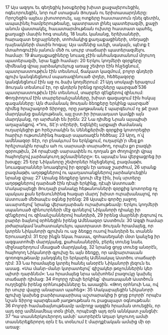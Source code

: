 17 Այս ազդու եւ գեղեցիկ խօսքերից խիստ քաջալերուեցին, ոգեւորուեցին, նոր ուժ ստացան Յուդան ու երիտասարդները: Որոշեցին այլեւս չխոտորուել, այլ ոտքերը հաստատուն դնել գետին, ապաւինել համբերութեանը, պատրաստ լինել պատերազմի, քաջի անուն վաստակել, հաւատարմութեան ուխտը հաստատ պահել, քաղաքի մասին հոգ տանել, 18 նաեւ կանանց, երեխաների, հարազատ եղբայրների, տոհմակից քաղաքացիների, տեղացի դայեակների մասին հոգալ: Այս ամենից աւելի, սակայն, պէտք է մտահոգուէին յանուն մեծ ու սուրբ տաճարի պատերազմելու համար: 19 Քաղաքացիները նուազ չէին անհանգստանում մղուող պատերազմի, նրա ելքի համար: 20 Երկու կողմերի զօրքերը միմեանց վրայ յարձակուելուց առաջ շեփոր էին հնչեցնում, պատրաստութիւն էին տեսնում, ճակատ կազմում, բոլոր գնդերի գլուխ կանգնեցնում սպառազինուած փղեր, հեծելազօրը կանգնեցնում էին աջ ու ձախ կողմերում: 21 Այդ սոսկալի երազում Յուդան տեսնում էր, որ գնդերն իրենց դրօշները պարզած՝536 պատրաստութիւն էին տեսնում, տարբեր զէնքերով զինւում: Փողփողում էին տարբերանշանները, խիստ գազազում էին հսկայ գազանները: Այն ժամանակ Յուդան ձեռքերը երկինք պարզած՝ դիմեց հրաշագործ Տիրոջը, որը յաղթանակ է պարգեւում ոչ թէ ըստ մարդկանց ցանկութեան, այլ ըստ իր իրաւադատ կամքի այն մարդկանց, որ արժանի են իրեն: 22 Նա դիմեց Նրան այսպիսի աղաչանքով. «Դու, Տէ՛ր տէրերի, Եզեկիէլ արքայի ժամանակ ուղարկեցիր քո հրեշտակին եւ Սենեքերիմի զօրքից կոտորեցիր հարիւր ութսունհինգ հազար սպառազէն հեծեալ: 23 Արդ, ո՛վ ամենազօր Տէր, որ բնակւում ես երկնքում, ուղարկի՛ր մեզ քո հրեշտակին որպէս ահ ու սարսափ տարածող, որպէս քո բազկի զօրութիւն, 24 որպէսզի սարսափեն ու դողան քո ժողովրդի վրայ հայհոյելով յարձակուող թշնամիները»: Եւ այսպէս նա վերջացրեց իր խօսքը:
25 Երբ Նիկանորը շեփորներ հնչեցնելով, բազմաթիւ նուագարաններ նուագելով իր զօրքն էր առաջ շարժում, 26 սրանք բազմաթիւ աղօթքներով ու պաղատանքներով յարձակուեցին նրանց վրայ: 27 Սրանց ձեռքերը կռուի մէջ էին, իսկ սրտերը աղօթքներով դարձած էին դէպի երկինք, դէպի Աստուած: Մակաբայեցի Յուդայի բանակը հեթանոսների զօրքից կոտորեց ոչ պակաս քան երեսունհինգ հազար մարդ՝ խիստ ուրախանալով, որ Աստուած մեծապէս օգնեց իրենց: 28 Այսպէս գործը յաջող աւարտելով՝ նրանք վերադարձան ուրախութեամբ: Երկու կողմերի սպանուած զինուորների մէջ գտնելով Նիկանորի դիակը իր զէնքերով ու զինանշաններով հանդերձ, 29 իրենց մայրենի լեզուով ու բարձր ձայնով օրհնեցին իրենց Ամենազօր Աստծուն: 30 Ազգի համար յօժարակամ նահատակուելու պատրաստ Յուդան հրամայեց, որ կտրեն Նիկանորի գլուխն ու աջ ձեռքը ուսով հանդերձ եւ տանեն Երուսաղէմ: 31 Երբ ինքն եկաւ հասաւ, զոհասեղանի մօտ կանչեց իր ազգատոհմի մարդկանց, քահանաներին, բերել տուեց նաեւ միջնաբերդում մնացած մարդկանց, 32 նրանց ցոյց տուեց անօրէն, հայհոյող Նիկանորի գլուխը եւ այն ձեռքը, որ ամբարտաւան գոռոզութեամբ յանդգնել էր երկարել Ամենակալ Աստծու տաճարի դէմ: 33 Նա հրամայեց կտրել հանել անօրէն Նիկանորի լեզուն եւ ասաց. «Սա մանր-մանր կտրատելով՝ գիշակեր թռչուններին կեր պիտի դարձնեմ»: Նա հրամայեց նրա անխոհեմ բազուկը կախել տաճարի դիմաց: 34 Բոլորը դէպի երկինք՝ փառապանծ Աստծուն ուղղեցին իրենց օրհնութիւնները եւ ասացին. «Թող օրհնուի Նա, ով իր սուրբ վայրը անարատ պահեց»:
35 Մակաբայեցին Նիկանորի գլուխը կախեց բարձրապարիսպ աշտարակից ի ցոյց բոլորի՝ որպէս նշան Տիրոջ պարգեւած յաղթութեան ու բացայայտ օգնութեան: 36 Բոլորի համաձայնութեամբ ամբողջ ազգին հրաման տուեցին, որ այդ օրը ամենամեայ տօն լինի, որպէսզի այդ օրն աննկատ չանցնի:
37 Դա տասներկուերորդ ամսի՝ ասորերէն Ադար կոչուող ամսի տասներեքերորդ օրն է եւ տօնւում է մարդքէական ամսից մի օր առաջ:
